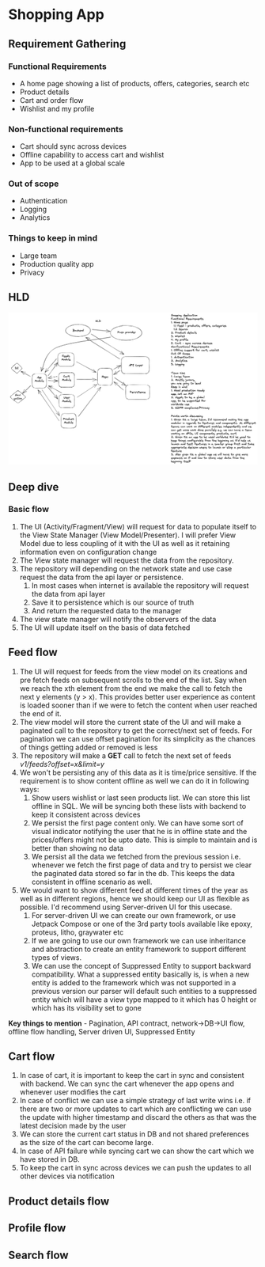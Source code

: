 # Shopping App

## Requirement Gathering
### Functional Requirements
- A home page showing a list of products, offers, categories, search etc
- Product details
- Cart and order flow
- Wishlist and my profile
### Non-functional requirements
- Cart should sync across devices
- Offline capability to access cart and wishlist
- App to be used at a global scale
### Out of scope
- Authentication
- Logging
- Analytics
### Things to keep in mind
- Large team
- Production quality app
- Privacy

## HLD
![shopping app flow](../images/shopping-app.png)

## Deep dive
### Basic flow 
1. The UI (Activity/Fragment/View) will request for data to populate itself to the View State Manager (View Model/Presenter). I will prefer View Model due to less coupling of it with the UI as well as it retaining information even on configuration change
2. The View state manager will request the data from the repository. 
3. The repository will depending on the network state and use case request the data from the api layer or persistence.
    1. In most cases when internet is available the repository will request the data from api layer
    2. Save it to persistence which is our source of truth
    3. And return the requested data to the manager
4. The view state manager will notify the observers of the data
5. The UI will update itself on the basis of data fetched

## Feed flow
1. The UI will request for feeds from the view model on its creations and pre fetch feeds on subsequent scrolls to the end of the list. Say when we reach the xth element from the end we make the call to fetch the next y elements (y > x). This provides better user experience as content is loaded sooner than if we were to fetch the content when user reached the end of it.
2. The view model will store the current state of the UI and will make a paginated call to the repository to get the correct/next set of feeds. For pagination we can use offset pagination for its simplicity as the chances of things getting added or removed is less
3. The repository will make a **GET** call to fetch the next set of feeds *v1/feeds?offset=x&limit=y*
4. We won't be persisting any of this data as it is time/price sensitive. If the requirement is to show content offline as well we can do it in following ways:
    1. Show users wishlist or last seen products list. We can store this list offline in SQL. We will be syncing both these lists with backend to keep it consistent across devices
    2. We persist the first page content only. We can have some sort of visual indicator notifying the user that he is in offline state and the prices/offers might not be upto date. This is simple to maintain and is better than showing no data
    3. We persist all the data we fetched from the previous session i.e. whenever we fetch the first page of data and try to persist we clear the paginated data stored so far in the db. This keeps the data consistent in offline scenario as well.
6. We would want to show different feed at different times of the year as well as in different regions, hence we should keep our UI as flexible as possible. I'd recommend using Server-driven UI for this usecase. 
    1. For server-driven UI we can create our own framework, or use Jetpack Compose or one of the 3rd party tools available like epoxy, proteus, litho, graywater etc
    2. If we are going to use our own framework we can use inheritance and abstraction to create an entity framework to support different types of views. 
    3. We can use the concept of Suppressed Entity to support backward compatibility. What a suppressed entity basically is, is when a new entity is added to the framework which was not supported in a previous version our parser will default such entities to a suppressed entity which will have a view type mapped to it which has 0 height or which has its visibility set to gone

**Key things to mention** - Pagination, API contract, network->DB->UI flow, offline flow handling, Server driven UI, Suppressed Entity

## Cart flow
1. In case of cart, it is important to keep the cart in sync and consistent with backend. We can sync the cart whenever the app opens and whenever user modifies the cart
2. In case of conflict we can use a simple strategy of last write wins i.e. if there are two or more updates to cart which are conflicting we can use the update with higher timestamp and discard the others as that was the latest decision made by the user
3. We can store the current cart status in DB and not shared preferences as the size of the cart can become large.
4. In case of API failure while syncing cart we can show the cart which we have stored in DB.
5. To keep the cart in sync across devices we can push the updates to all other devices via notification

## Product details flow

## Profile flow

## Search flow
